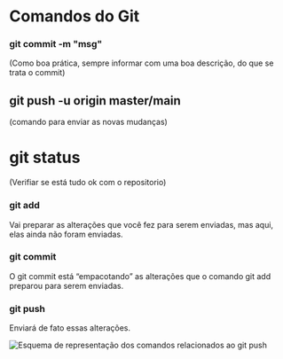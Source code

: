 # Comandos do Git

### git commit -m "msg" 

(Como boa prática, sempre informar com uma boa descrição, do que se trata o commit)

## git push -u origin master/main

(comando para enviar as novas mudanças)

# git status

(Verifiar se está tudo ok com o repositorio)

### git add

Vai preparar as alterações que você fez para serem enviadas, mas aqui, elas ainda não foram enviadas.

### git commit

O git commit está “empacotando” as alterações que o comando git add preparou para serem enviadas.

###  git push

Enviará de fato essas alterações.

![Esquema de representação dos comandos relacionados ao git push](https://lh6.googleusercontent.com/R-WJ7a5pFkLZJMSC3sIV-XhFV3eMrtcHQhmERpPh3180H3U6RUGZ924KLjFqAnwfTT0txd2I6ibltRMP88GYFyFbc_utB3raxJqjNaOhj-TAfixcSBtKf_8wp0umLGdsHpZJwUC4)